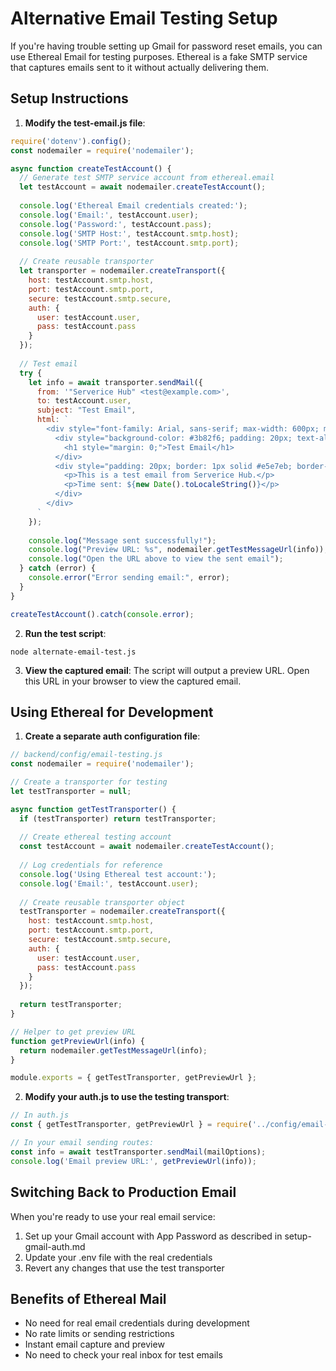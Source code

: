 # Alternative Email Testing Setup

If you're having trouble setting up Gmail for password reset emails, you can use Ethereal Email for testing purposes. Ethereal is a fake SMTP service that captures emails sent to it without actually delivering them.

## Setup Instructions

1. **Modify the test-email.js file**:

```javascript
require('dotenv').config();
const nodemailer = require('nodemailer');

async function createTestAccount() {
  // Generate test SMTP service account from ethereal.email
  let testAccount = await nodemailer.createTestAccount();
  
  console.log('Ethereal Email credentials created:');
  console.log('Email:', testAccount.user);
  console.log('Password:', testAccount.pass);
  console.log('SMTP Host:', testAccount.smtp.host);
  console.log('SMTP Port:', testAccount.smtp.port);
  
  // Create reusable transporter
  let transporter = nodemailer.createTransport({
    host: testAccount.smtp.host,
    port: testAccount.smtp.port,
    secure: testAccount.smtp.secure,
    auth: {
      user: testAccount.user,
      pass: testAccount.pass
    }
  });
  
  // Test email
  try {
    let info = await transporter.sendMail({
      from: '"Serverice Hub" <test@example.com>',
      to: testAccount.user,
      subject: "Test Email",
      html: `
        <div style="font-family: Arial, sans-serif; max-width: 600px; margin: 0 auto;">
          <div style="background-color: #3b82f6; padding: 20px; text-align: center; color: white;">
            <h1 style="margin: 0;">Test Email</h1>
          </div>
          <div style="padding: 20px; border: 1px solid #e5e7eb; border-top: none;">
            <p>This is a test email from Serverice Hub.</p>
            <p>Time sent: ${new Date().toLocaleString()}</p>
          </div>
        </div>
      `
    });
    
    console.log("Message sent successfully!");
    console.log("Preview URL: %s", nodemailer.getTestMessageUrl(info));
    console.log("Open the URL above to view the sent email");
  } catch (error) {
    console.error("Error sending email:", error);
  }
}

createTestAccount().catch(console.error);
```

2. **Run the test script**:
```
node alternate-email-test.js
```

3. **View the captured email**:
The script will output a preview URL. Open this URL in your browser to view the captured email.

## Using Ethereal for Development

1. **Create a separate auth configuration file**:

```javascript
// backend/config/email-testing.js
const nodemailer = require('nodemailer');

// Create a transporter for testing
let testTransporter = null;

async function getTestTransporter() {
  if (testTransporter) return testTransporter;
  
  // Create ethereal testing account
  const testAccount = await nodemailer.createTestAccount();
  
  // Log credentials for reference
  console.log('Using Ethereal test account:');
  console.log('Email:', testAccount.user);
  
  // Create reusable transporter object
  testTransporter = nodemailer.createTransport({
    host: testAccount.smtp.host,
    port: testAccount.smtp.port,
    secure: testAccount.smtp.secure,
    auth: {
      user: testAccount.user,
      pass: testAccount.pass
    }
  });
  
  return testTransporter;
}

// Helper to get preview URL
function getPreviewUrl(info) {
  return nodemailer.getTestMessageUrl(info);
}

module.exports = { getTestTransporter, getPreviewUrl };
```

2. **Modify your auth.js to use the testing transport**:

```javascript
// In auth.js
const { getTestTransporter, getPreviewUrl } = require('../config/email-testing');

// In your email sending routes:
const info = await testTransporter.sendMail(mailOptions);
console.log('Email preview URL:', getPreviewUrl(info));
```

## Switching Back to Production Email

When you're ready to use your real email service:

1. Set up your Gmail account with App Password as described in setup-gmail-auth.md
2. Update your .env file with the real credentials
3. Revert any changes that use the test transporter

## Benefits of Ethereal Mail

- No need for real email credentials during development
- No rate limits or sending restrictions
- Instant email capture and preview
- No need to check your real inbox for test emails 